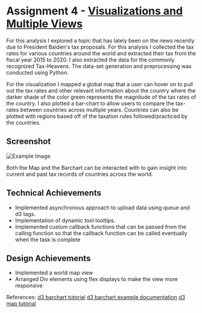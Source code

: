 Assignment 4 - [Visualizations and Multiple Views]()  
===

For this analysis I explored a topic that has lately been on the news recently due to President Baiden's tax proposals. For this analysis I collected the tax rates for various countries around the world and extracted their tax from the fiscal year 2015 to 2020. I also extracted the data for the commonly recognized Tax-Heavens. The data-set generation and preprocessing was conducted using Python.

For the visualization I mapped a global map that a user can hover on to pull out the tax rates and other relevant information about the country where the darker shade of the color green represents the magnitude of the tax rates of the country. I also plotted a bar-chart to allow users to compare the tax-rates between countries across multiple years. Countries can also be plotted with regions based off of the taxation rules followed/practiced by the countries.   

Screenshot
-----------------
![Example Image](/image/screenshot3.png)


Both the Map and the Barchart can be interacted with to gain insight into current and past tax records of countries across the world.

Technical Achievements
------------
- Implemented asynchronous approach to upload data using queue and d3 tags.
- Implementation of dynamic tool tooltips.
- Implemented custom callback functions that can be passed from the calling function so that the callback function can be called eventually when the task is complete

Design Achievements
----------------
- Implemented a world map view
- Arranged Div elements using flex displays to make the view more responsive

References:
[d3 barchart tutorial](https://bl.ocks.org/mbostock/3885304)
[d3 barchart example documentation](https://www.d3-graph-gallery.com/barplot.html)
[d3 map tutorial](https://www.d3-graph-gallery.com/graph/choropleth_hover_effect.html)
